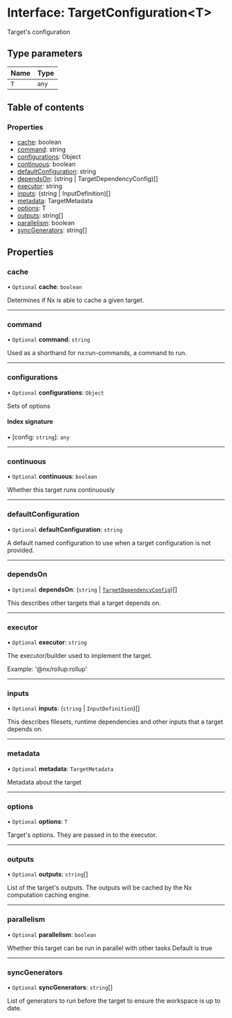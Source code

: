 # Interface: TargetConfiguration\<T\>

Target's configuration

## Type parameters

| Name | Type  |
| :--- | :---- |
| `T`  | `any` |

## Table of contents

### Properties

- [cache](../../reference/core-api/devkit/documents/TargetConfiguration#cache): boolean
- [command](../../reference/core-api/devkit/documents/TargetConfiguration#command): string
- [configurations](../../reference/core-api/devkit/documents/TargetConfiguration#configurations): Object
- [continuous](../../reference/core-api/devkit/documents/TargetConfiguration#continuous): boolean
- [defaultConfiguration](../../reference/core-api/devkit/documents/TargetConfiguration#defaultconfiguration): string
- [dependsOn](../../reference/core-api/devkit/documents/TargetConfiguration#dependson): (string | TargetDependencyConfig)[]
- [executor](../../reference/core-api/devkit/documents/TargetConfiguration#executor): string
- [inputs](../../reference/core-api/devkit/documents/TargetConfiguration#inputs): (string | InputDefinition)[]
- [metadata](../../reference/core-api/devkit/documents/TargetConfiguration#metadata): TargetMetadata
- [options](../../reference/core-api/devkit/documents/TargetConfiguration#options): T
- [outputs](../../reference/core-api/devkit/documents/TargetConfiguration#outputs): string[]
- [parallelism](../../reference/core-api/devkit/documents/TargetConfiguration#parallelism): boolean
- [syncGenerators](../../reference/core-api/devkit/documents/TargetConfiguration#syncgenerators): string[]

## Properties

### cache

• `Optional` **cache**: `boolean`

Determines if Nx is able to cache a given target.

---

### command

• `Optional` **command**: `string`

Used as a shorthand for nx:run-commands, a command to run.

---

### configurations

• `Optional` **configurations**: `Object`

Sets of options

#### Index signature

▪ [config: `string`]: `any`

---

### continuous

• `Optional` **continuous**: `boolean`

Whether this target runs continuously

---

### defaultConfiguration

• `Optional` **defaultConfiguration**: `string`

A default named configuration to use when a target configuration is not provided.

---

### dependsOn

• `Optional` **dependsOn**: (`string` \| [`TargetDependencyConfig`](../../reference/core-api/devkit/documents/TargetDependencyConfig))[]

This describes other targets that a target depends on.

---

### executor

• `Optional` **executor**: `string`

The executor/builder used to implement the target.

Example: '@nx/rollup:rollup'

---

### inputs

• `Optional` **inputs**: (`string` \| `InputDefinition`)[]

This describes filesets, runtime dependencies and other inputs that a target depends on.

---

### metadata

• `Optional` **metadata**: `TargetMetadata`

Metadata about the target

---

### options

• `Optional` **options**: `T`

Target's options. They are passed in to the executor.

---

### outputs

• `Optional` **outputs**: `string`[]

List of the target's outputs. The outputs will be cached by the Nx computation
caching engine.

---

### parallelism

• `Optional` **parallelism**: `boolean`

Whether this target can be run in parallel with other tasks
Default is true

---

### syncGenerators

• `Optional` **syncGenerators**: `string`[]

List of generators to run before the target to ensure the workspace
is up to date.
